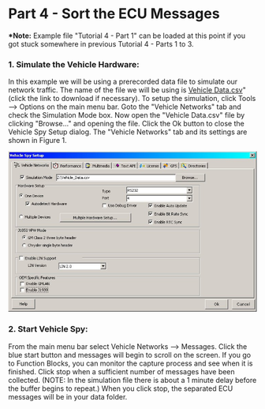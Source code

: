# Part 4 - Sort the ECU Messages

**\*Note:** Example file "Tutorial 4 - Part 1" can be loaded at this point if you got stuck somewhere in previous Tutorial 4 - Parts 1 to 3.

### 1. Simulate the Vehicle Hardware:

In this example we will be using a prerecorded data file to simulate our network traffic. The name of the file we will be using is [Vehicle Data.csv](https://cdn.intrepidcs.net/support/VehicleSpy/Vehicle%20Data.csv)" (click the link to download if necessary). To setup the simulation, click Tools --> Options on the main menu bar. Goto the "Vehicle Networks" tab and check the Simulation Mode box. Now open the "Vehicle Data.csv" file by clicking "Browse..." and opening the file. Click the Ok button to close the Vehicle Spy Setup dialog. The "Vehicle Networks" tab and its settings are shown in Figure 1.

![Figure 1: The Tools --> Options, Vehicle Spy Setup dialog with simulation mode enabled.](../../.gitbook/assets/spyExample4Part4Pic2.jpeg)

### 2. Start Vehicle Spy:

From the main menu bar select Vehicle Networks --> Messages. Click the blue start button and messages will begin to scroll on the screen. If you go to Function Blocks, you can monitor the capture process and see when it is finished. Click stop when a sufficient number of messages have been collected. (NOTE: In the simulation file there is about a 1 minute delay before the buffer begins to repeat.) When you click stop, the separated ECU messages will be in your data folder.
